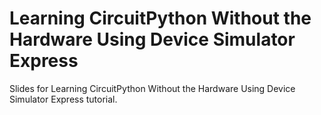 # Learning CircuitPython Without the Hardware Using Device Simulator Express
Slides for Learning CircuitPython Without the Hardware Using Device Simulator Express tutorial.
